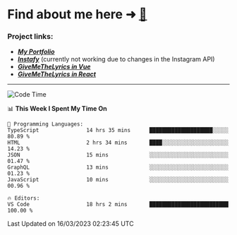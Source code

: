# Find about me here ➜ [🧑](https://pauabella.dev)

### Project links:
- ***[My Portfolio](https://pauabella.dev)***
- ***[Instafy](https://instafy.me)*** (currently not working due to changes in the Instagram API)
- ***[GiveMeTheLyrics in Vue](https://lyrics.pauabella.dev)***
- ***[GiveMeTheLyrics in React](https://pauabella.dev/GiveMeTheLyrics)***

---
<!--START_SECTION:waka-->
![Code Time](http://img.shields.io/badge/Code%20Time-1%2C993%20hrs%2059%20mins-blue)

📊 **This Week I Spent My Time On** 

```text
💬 Programming Languages: 
TypeScript               14 hrs 35 mins      ████████████████████░░░░░   80.89 % 
HTML                     2 hrs 34 mins       ████░░░░░░░░░░░░░░░░░░░░░   14.23 % 
JSON                     15 mins             ░░░░░░░░░░░░░░░░░░░░░░░░░   01.47 % 
GraphQL                  13 mins             ░░░░░░░░░░░░░░░░░░░░░░░░░   01.23 % 
JavaScript               10 mins             ░░░░░░░░░░░░░░░░░░░░░░░░░   00.96 % 

🔥 Editors: 
VS Code                  18 hrs 2 mins       █████████████████████████   100.00 % 
```


 Last Updated on 16/03/2023 02:23:45 UTC
<!--END_SECTION:waka-->
